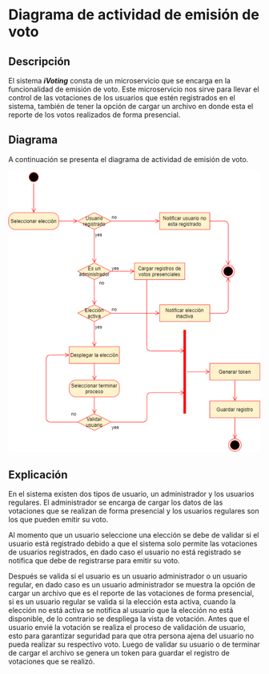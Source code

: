 # Diagrama de actividad de emisión de voto

## Descripción
El sistema ***iVoting*** consta de un microservicio que se encarga en la funcionalidad de emisión de voto. Este microservicio nos sirve para llevar el control de las votaciones de los usuarios que estén registrados en el sistema, también de tener la opción de cargar un archivo en donde esta el reporte de los votos realizados de forma presencial.

## Diagrama
A continuación se presenta el diagrama de actividad de emisión de voto.

![DiagramaEmisionVoto](DiagramaEmisionVoto.png)

## Explicación
En el sistema existen dos tipos de usuario, un administrador y los usuarios regulares. El administrador se encarga de cargar los datos de las votaciones que se realizan de forma presencial y los usuarios regulares son los que pueden emitir su voto.

Al momento que un usuario seleccione una elección se debe de validar si el usuario está registrado debido a que el sistema solo permite las votaciones de usuarios registrados, en dado caso el usuario no está registrado se notifica que debe de registrarse para emitir su voto.

Después se valida si el usuario es un usuario administrador o un usuario regular, en dado caso es un usuario administrador se muestra la opción de cargar un archivo que es el reporte de las votaciones de forma presencial, si es un usuario regular se valida si la elección esta activa, cuando la elección no está activa se notifica al usuario que la elección no está disponible, de lo contrario se despliega la vista de votación. Antes que el usuario envié la votación se realiza el proceso de validación de usuario, esto para garantizar seguridad para que otra persona ajena del usuario no pueda realizar su respectivo voto. Luego de validar su usuario o de terminar de cargar el archivo se genera un token para guardar el registro de votaciones que se realizó.

